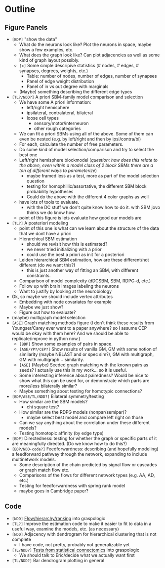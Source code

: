 # Outline

## Figure Panels
-  `[BDP]` "show the data"
    - What do the neurons look like? Plot the neurons in space, maybe show a few examples, etc.
    - What does the graph look like? Can plot adjacencies as well as some kind of graph layout possibly.
    - `[x]` Some simple descripive statistics (# nodes, # edges, # synapses, degrees, weights, etc.)
        - Table: number of nodes, number of edges, number of synapses
        - Panel of edge weight distribution
        - Panel of in vs out degree with marginals
    - (Maybe) something describing the different edge types
- `[TL?/NDD?]` A priori SBM-family model comparison and selection
    - We have some A priori information: 
        - left/right hemisphere
        - ipsilateral, contralateral, bilateral
        - loose cell types
            - sensory/motor/interneuron
            - other rough categories
    - We can fit a priori SBMs using all of the above. Some of them can even be nested (e.g. by left/right and then by ipsi/contra/bi)
    - For each, calculate the number of free parameters.
    - Do some kind of model selection/comparison and try to select the best one
    - Left/right hemisphere blockmodel (_question: how does this relate to the above, even within a model class of 2 block SBMs there are a ton of different ways to parameterize_)
        - maybe framed less as a test, more as part of the model selection question
        - testing for homophillic/assortative, the different SBM block probability hypotheses
        - Could do the above with the different 4 color graphs as well
    - have lots of tools to evaluate.
        - with the DC stuff we don't quite know how to do it. with SBM jovo thinks we do know how.
    - point of this figure is lets evaluate how good our models are
- `[TL?]` A posteriori modeling
    - point of this one is what can we learn about the structure of the data that we dont have a priori
    - Hierarchical SBM estimation
        - should we revisit how this is estimated?
        - we never tried initializing with a prior
        - could use the best a priori as init for a posteriori
    - Leiden hierarchical SBM estimation, how are these different/not different (do we want this?)
        - this is just another way of fitting an SBM, with different constraints.
    - Comparison of model complexity (dDCSBM, SBM, RDPG-d, etc.)
    - Follow up with brain images labeling the neurons
    - Want to justify by looking at the neurobiology 
- Ok, so maybe we should include vertex attributes
    - Embedding with node covariates for example
    - Maybe we just show?
    - Figure out how to evaluate?
- (maybe) multigraph model selection
- `[ASE]` Graph matching methods figure (I don't think these results from Youngser/Carey ever went to a paper anywhere? so I assume CEP would be okay with them here? And we should be able to replicate/improve in python now.)
    - `[BDP]` Show some examples of pairs in space.
    - `[ASE/YP?/CEP?]` Show results of vanilla GM, GM with some notion of similarity (maybe NBLAST and or spec sim?), GM with multigraph, GM with multigraph + similarity.
    - `[ASE]` (Maybe) Seeded graph matching with the known pairs as seeds? I actually use this in my work... so it is useful.
    - Some interesting inference about pairedness? Would be nice to show what this can be used for, or demonstrate which parts are more/less bilaterally similar?
    - Maybe something about testing for homotypic connections? 
- `[BDP/ASE/TL/NDD?]` Bilateral symmetry/testing
    - How similar are the SBM models?
        - chi square test?
    - How similar are the RDPG models (nonpar/semipar)?
        - maybe select best model and compare left right on those
    - Can we say anything about the correlation under these different models?
    - Testing homotopic affinity (by edge type)
- `[BDP]` Directedness: testing for whether the graph or specific parts of it are meaningfully directed. (Do we know how to do this?)
- `[BDP/NDD-code?]` Feedforwardness: describing (and hopefully modeling) a feedforward pathway through the network, expanding to include multinetwork models. 
    - Some description of the chain predicted by signal flow or cascades or graph match flow etc.
    - Comparisons of the flows for different network types (e.g. AA, AD, etc.) 
    - Testing for feedforwardness with spring rank model
    - maybe goes in Cambridge paper?

## Code
- `[NDD]` [Flow/hierarchy/ranking](https://github.com/microsoft/graspologic/issues/636) into graspologic
- `[TL?]` Improve the estimation code to make it easier to fit to data in a useful way, examine the models, etc. (as necessary)
- `[NDD]` Adjacency with dendrogram for hierarchical clustering that is not complete
    - I have code, not pretty, probably not generalizable yet
- `[TL/NDD?]` [Tests from statistical connectomics](https://github.com/microsoft/graspologic/issues/570) into graspologic
    - We should talk to Eric/decide what we actually want first
- `[TL/NDD?]` Bar dendrogram plotting in general
